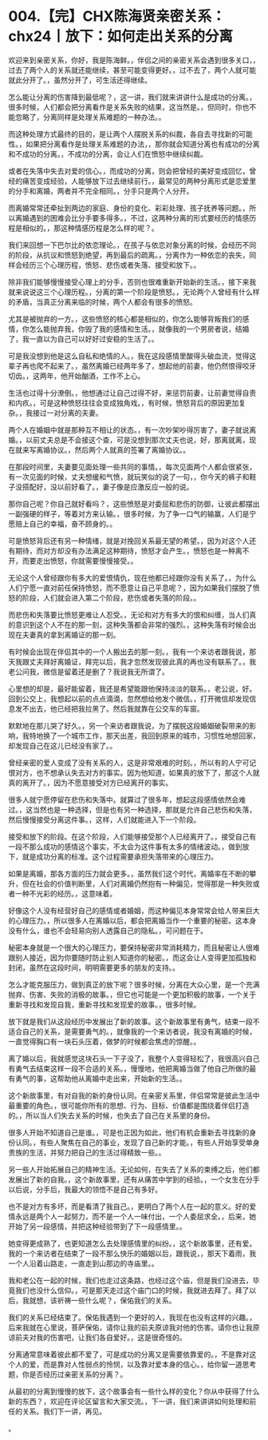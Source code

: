 # 004.【完】CHX陈海贤亲密关系：chx24丨放下：如何走出关系的分离

欢迎来到亲密关系，你好，我是陈海鲜。，伴侣之间的亲密关系会遇到很多关口，，过去了两个人的关系就还能继续，甚至可能变得更好。，过不去了，两个人就可能就此分开了。，虽然分开了，可生活还得继续。

怎么能让分离的伤害降到最低呢？，这一讲，我们就来讲讲什么是成功的分离。，很多时候，人们都会把分离看作是关系失败的结果，这当然是。，但同时，你也不能忽略了，分离同样是处理关系难题的一种办法。。

而这种处理方式最终的目的，是让两个人摆脱关系的纠裁，各自去寻找新的可能性。，如果把分离看作是处理关系难题的办法，，那你就会知道分离也有成功的分离和不成功的分离。，不成功的分离，会让人们在愤怒中继续纠裁。

或者在失落中失去对爱的信心。，而成功的分离，则会把曾经的美好变成回忆，曾经的痛苦变成经验，人能够放下过去继续前行。，最常见的两种分离形式是恋爱里的分手和离婚，两者并不完全相同。，分手只是两个人分开。

而离婚常常还牵扯到两边的家庭、身份的变化、彩彩处理、孩子抚养等问题。，所以离婚遇到的困难会比分手要多得多。，不过，这两种分离的形式要经历的情感历程是相似的。，那这种情感历程是怎么样的呢？。

我们来回想一下巴尔比的依恋理论。，在孩子与依恋对象分离的时候，会经历不同的阶段，从抗议和愤怒到绝望，再到最后的疏离。，分离作为一种依恋的丧失，同样会经历三个心理历程，愤怒、悲伤或者失落、接受和放下。。

除非我们能够慢慢接受心理上的分手，否则也很难重新开始新的生活。，接下来我就来说说这三个心理历程。，分离的第一个阶段是愤怒。，无论两个人曾经有什么样的矛盾，当真正分离来临的时候，两个人都会有很多的愤怒。

尤其是被抛弃的一方。，这些愤怒的核心都是相似的，你怎么能够背叛我们的感情，你怎么能抛弃我，你毁了我的感情和生活。，就像我的一个男房者说，结婚了，我一直以为自己可以好好过安稳的生活了。。

可是我没想到他是这么自私和绝情的人。，我在这段感情里酸得头破血流，觉得这辈子再也爬不起来了。，虽然离婚已经两年多了，想起他的前妻，他仍然恨得咬牙切齿。，这两年，他开始酗酒，工作不上心。

生活也过得十分潦倒。，他想通过让自己过得不好，来惩罚前妻，让前妻觉得自责和内疚。，可是这种愤怒往往会变成独角戏。，有时候，愤怒背后的原因更加复杂。，我接过一对分离的夫妻。

两个人在婚姻中就是那种互不相让的状态。，有一次吵架吵得厉害了，妻子就说离婚。，以前丈夫总是不会接这个查，可是没想到那次丈夫也说，好，那离就离，现在就来写离婚协议。，然后两个人就真的签署了离婚协议。。

在那段时间里，夫妻要见面处理一些共同的事情。，每次见面两个人都会很紧张，有一次见面的时候，丈夫想缓和气愤，就玩笑似的说了一句，，你今天的裤子和鞋子没搭配好，没以前好看了。，妻子像是应激反应一般的说。

那你自己呢？你自己就好看吗？，这些愤怒是对委屈和悲伤的防御，让彼此都摆出一副强硬的样子，等着对方来认输。，很多时候，为了争一口气的输赢，人们是宁愿赔上自己的幸福，奋不顾身的。。

可是愤怒背后还有另一种情绪，就是对挽回关系最无望的希望。，因为对这个人还有期待，而对方却没有办法满足这种期待，愤怒才会产生。，愤怒也是一种离不开，而要走出愤怒，你就需要慢慢接受。。

无论这个人曾经跟你有多大的爱恨情仇，现在他都已经跟你没有关系了。，为什么人们宁愿一直对前任保持愤怒，而不愿意让自己平息呢？，因为如果我们摆脱了愤怒的阶段，人们就会进入第二个阶段，悲伤或者失落的阶段。。

而悲伤和失落要比愤怒更难让人忍受。，无论和对方有多大的恨和纠缠，当人们真的意识到这个人不在的那一刻，这种失落都会非常的强烈。，这种失落有时候会出现在夫妻真的拿到离婚证的那一刻。

有时候会出现在伴侣其中的一个人搬出去的那一刻。，我有一个来访者跟我说，那天我跟丈夫拜好离婚证，拜完以后，我才忽然发现彼此真的再也没有联系了。，我老公问我，微信是留着还是删了？我说我无所谓了。

心里想的却是，最好能留着，我还是希望能跟他保持淡淡的联系。，老公说，好。回到公交上，我想起以前的点点滴滴，忽然想给他发个微信。，打开微信却发现信息发不出去，他已经把我拉黑了。然后我就靠在公交车的车窗。

默默地在那儿哭了好久。，另一个来访者跟我说，为了摆脱这段婚姻破裂带来的影响，我特地换了一个城市工作，那天出差，我回到原来的城市，习惯性地想回家，却发现自己在这儿已经没有家了。。

曾经亲密的爱人变成了没有关系的人，这是非常艰难的时刻。，所以有的人宁可记恨对方，也不想承认失去对方的事实。因为他知道，如果真的放下了，那这个人就真的离开了。，因为不愿意接受对方已经离开的事实。

很多人就宁愿停留在悲伤和失落中。就算过了很多年，想起这段感情依然会难过。，这当然也是一种选择，但是也有另一种选择，那就是允许自己悲伤和失落，然后慢慢接受分离这件事。，这样，人们就能进入下一个阶段。

接受和放下的阶段。在这个阶段，人们能够接受那个人已经离开了。，接受自己有一段不那么成功的感情这个事实，不太会为这件事有太多的情绪波动。，做到放下，就是成功分离的标准。这个过程需要承担失落带来的心理压力。

如果是离婚，那各方面的压力就会更多。，虽然我们这个时代，离婚率在不断的攀升，但在社会的价值判断里，人们对离婚仍然抱有一种偏见，觉得那是一种失败或者一种不光彩的经历。，这意味着。

好像这个人没有经营好自己的感情或者婚姻，而这种偏见本身常常会给人带来巨大的心理压力。，所以很多人在离婚以后，都会把离婚当作一个重要的秘密。这本身没有什么，谁也不会轻易向别人透露自己的隐私。，可问题在于。

秘密本身就是一个很大的心理压力，要保持秘密非常消耗精力，而且秘密让人很难跟别人接近，因为你要随时防止别人知道你的秘密。，而这会让人变得更加孤独和封闭，虽然在这段时间，明明需要更多的朋友的支持。。

怎么才能克服压力，做到真正的放下呢？很多时候，分离在大众心里，是一个充满抛弃、伤害、失败的消极的故事。，但它也可能是一个更加积极的故事，一个关于重新寻找和发现自我，重新寻找和发现爱的故事。，很多时候。

放下就是我们从这段经历中发展出了新的故事。这个新故事里有勇气，结束一段不适合自己的关系，是需要勇气的。，就像我的一个来访者说，我没有离婚的时候，一直觉得胸口有一块石头压着，做梦的时候都会焦虑的惊醒。。

离了婚以后，我就感觉这块石头一下子没了，我整个人变得轻松了，我很高兴自己有勇气去结束这样一段不合适的关系。，慢慢地，他把离婚当做了他自己所做的最有勇气的事，这帮助他从离婚中走出来，开始新的生活。。

这个新故事里，有对自我的新的身份认同。在亲密关系里，伴侣常常是彼此生活中最重要的角色。，很可能你所有的思想、行为、目标、价值都是围绕着伴侣打造的。，所以当人们失去关系的时候，也失去了自己在关系里的身份。

很多人开始不知道自己是谁。，可是也正因为如此，他们有机会重新去寻找新的身份认同。，有些人聚焦在自己的事业，发现了自己新的才能。，有些人开始享受单身贵族的生活，并努力把自己的生活过得精致一些。。

另一些人开始拓展自己的精神生活。无论如何，在失去了关系的束缚之后，他们都发展出了新的自我。，这个新故事里，还有从痛苦中学到的经验。，一个女生在分手以后说，分手后，我最大的领悟不是自己有多好。

也不是对方有多坏，而是看清了我自己。，更明白了两个人在一起的意义。好的爱情永远是两个人一起努力，而不是一个人一味付出，一个人委屈求全。，后来，她开始了另一段感情，并把这种经验带到了下一段感情里。。

她变得更成熟了，也更知道怎么去处理感情里的纠纷。，这个新故事里，还有爱。我的一个来访者在结束了一段不那么快乐的婚姻以后，跟我说，，那天下着雨，我一个人沿着山路走，一直走到山那边的寺庙里。。

我和老公在一起的时候，我们也走过这条路，也经过这个庙，但是我们没进去，毕竟我们也没什么信仰。，可是那天走过这个庙门口的时候，我就进去拜了。拜了以后，我就想，该祈祷一些什么呢？，保佑我们的关系。

我们的关系已经结束了。保佑我遇到一个更好的人，我现在也没有这样的兴趣。，后来我就在心里说，菩萨保佑，请你让我的前夫原谅我对他的伤害。请你也让我原谅前夫对我的伤害吧，让我们各自爱好。，这是很奇怪的。

分离通常意味着彼此都不爱了，可是成功的分离又是需要依靠爱的。，不是靠对这个人的爱，而是靠对人性弱点的怜悯，以及靠对爱本身的信心。，给你留一道思考题，你是否经历过亲密关系的分离？。

从最初的分离到慢慢的放下，这个故事会有一些什么样的变化？你从中获得了什么新的东西？，欢迎在评论区留言和大家交流。，下一讲，我们来讲讲如何处理和前任的关系。我们下一讲，再见。

。